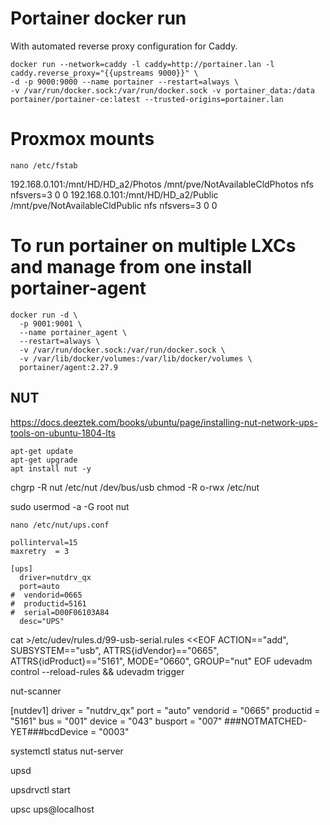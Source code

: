 # Portainer docker run
With automated reverse proxy configuration for Caddy.
```
docker run --network=caddy -l caddy=http://portainer.lan -l caddy.reverse_proxy="{{upstreams 9000}}" \
-d -p 9000:9000 --name portainer --restart=always \
-v /var/run/docker.sock:/var/run/docker.sock -v portainer_data:/data portainer/portainer-ce:latest --trusted-origins=portainer.lan
```

# Proxmox mounts
``nano /etc/fstab``

192.168.0.101:/mnt/HD/HD_a2/Photos /mnt/pve/NotAvailableCldPhotos nfs nfsvers=3 0 0
192.168.0.101:/mnt/HD/HD_a2/Public /mnt/pve/NotAvailableCldPublic nfs nfsvers=3 0 0

# To run portainer on multiple LXCs and manage from one install portainer-agent
```
docker run -d \
  -p 9001:9001 \
  --name portainer_agent \
  --restart=always \
  -v /var/run/docker.sock:/var/run/docker.sock \
  -v /var/lib/docker/volumes:/var/lib/docker/volumes \
  portainer/agent:2.27.9
```

## NUT

https://docs.deeztek.com/books/ubuntu/page/installing-nut-network-ups-tools-on-ubuntu-1804-lts


```
apt-get update​
apt-get upgrade​
apt install nut -y​
```

chgrp -R nut /etc/nut /dev/bus/usb
chmod -R o-rwx /etc/nut

sudo usermod -a -G root nut


``nano /etc/nut/ups.conf``
```
pollinterval=15
maxretry  = 3

[ups]
  driver=nutdrv_qx
  port=auto
#  vendorid=0665
#  productid=5161
#  serial=D00F06103A84
  desc="UPS"
```


cat >/etc/udev/rules.d/99-usb-serial.rules <<EOF
ACTION=="add", SUBSYSTEM=="usb", ATTRS{idVendor}=="0665", ATTRS{idProduct}=="5161", MODE="0660", GROUP="nut"
EOF
udevadm control --reload-rules && udevadm trigger


nut-scanner

[nutdev1]
        driver = "nutdrv_qx"
        port = "auto"
        vendorid = "0665"
        productid = "5161"
        bus = "001"
        device = "043"
        busport = "007"
        ###NOTMATCHED-YET###bcdDevice = "0003"



systemctl status nut-server


upsd

upsdrvctl start

upsc ups@localhost